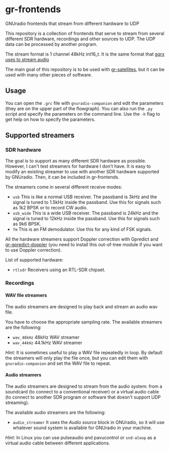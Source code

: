 # gr-frontends
GNUradio frontends that stream from different hardware to UDP

This repository is a collection of frontends that serve to stream from several
different SDR hardware, recordings and other sources to UDP. The UDP data can be
processed by another program.

The stream format is 1 channel 48kHz int16_t. It is the same format that
[gqrx uses to stream audio](http://gqrx.dk/doc/streaming-audio-over-udp)

The main goal of this repository is to be used with
[gr-satellites](https://github.com/daniestevez/gr-satellites), but it can be
used with many other pieces of software.

## Usage

You can open the `.grc` file with `gnuradio-companion` and edit the parameters
(they are on the upper part of the flowgraph). You can also run the `.py` script
and specify the parameters on the command line. Use the `-h` flag to get help
on how to specify the parameters.

## Supported streamers

### SDR hardware

The goal is to support as many different SDR hardware as possible. However, I
can't test streamers for hardware I don't have. It is easy to modify an existing
streamer to use with another SDR hardware supported by GNUradio. Then, it can be
included in gr-frontends.

The streamers come in several different receive modes:

  * `usb` This is like a normal USB receiver. The passband is 3kHz and the
    signal is tuned to 1.5kHz inside the passband. Use this for signals such as
    1k2 BPSK or to record CW audio.
  * `usb_wide` This is a wide USB receiver. The passband is 24kHz and the signal
    is tuned to 12kHz inside the passband. Use this for signals such as 9k6
    BPSK.
  * `fm` This is an FM demodulator. Use this for any kind of FSK signals.

All the hardware streamers support Doppler correction with Gpredict and
[gr-gpredict-doppler](https://github.com/wnagele/gr-gpredict-doppler) (you need
to install this out-of-tree module if you want to use Doppler correction).

List of supported hardware:

  * `rtlsdr` Receivers using an RTL-SDR chipset.

### Recordings

#### WAV file streamers

The audio streamers are designed to play back and stream an audio wav file.

You have to choose the appropriate sampling rate. The available streamers are the following:

  * `wav_48kHz` 48kHz WAV streamer
  * `wav_44kHz` 44.1kHz WAV streamer

*Hint:* It is sometimes useful to play a WAV file repeatedly in loop. By default
 the streamers will only play the file once, but you can edit them with
 `gnuradio-companion` and set the WAV file to repeat.
 
#### Audio streamers

The audio streamers are designed to stream from the audio system: from a
soundcard (to connect to a conventional receiver) or a virtual audio cable (to
connect to another SDR program or software that doesn't support UDP streaming).

The available audio streamers are the following:

  * `audio_streamer` It uses the *Audio source* block in GNUradio, so it will
    use whatever sound system is available for GNUradio in your machine.

*Hint:* In Linux you can use pulseaudio and pavucontrol or `snd-aloop` as a
 virtual audio cable between different applications.
